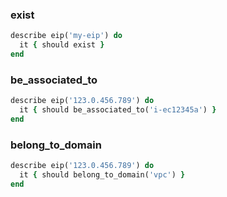 ### exist

```ruby
describe eip('my-eip') do
  it { should exist }
end
```

### be_associated_to

```ruby
describe eip('123.0.456.789') do
  it { should be_associated_to('i-ec12345a') }
end
```

### belong_to_domain

```ruby
describe eip('123.0.456.789') do
  it { should belong_to_domain('vpc') }
end
```
